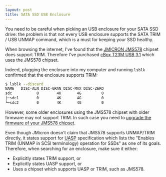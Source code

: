 ```yaml
---
layout: post
title: SATA SSD USB Enclosure
---
```


You need to be careful when picking an USB enclosure for your SATA SSD drive: the problem is that
not every USB enclosure supports the SATA TRIM / USB UNMAP command, which is
a must for keeping your SSD healthy.

When browsing the internet, I've found that the [JMICRON JMS578](https://www.jmicron.com/products/list/12#p_13) chipset
does support TRIM. Therefore I've purchased [cBox T23M USB 3.1](https://www.verkkokauppa.com/fi/product/78951/mrddh/cBox-T23M-USB-3-1-2-5-SATA-kovalevykotelo)
which uses the JMS578 chipset.

Indeed, plugging the enclosure into my computer and running `lsblk` confirmed
that the enclosure supports TRIM:

```bash
$ lsblk --discard
NAME   DISC-ALN DISC-GRAN DISC-MAX DISC-ZERO
sdc           0        4K       4G         0
├─sdc1        0        4K       4G         0
└─sdc2        0        4K       4G         0
```

However, some older enclosures using the JMS578 chipset with older firmware may not
support TRIM. In such case you need to
[upgrade the firmware of your JMS578 chipset](https://wiki.odroid.com/odroid-xu4/software/jms578_fw_update).

Even though JMicron doesn't claim that JMS578 supports UNMAP/TRIM directly, it states
support for [UASP](https://en.wikipedia.org/wiki/USB_Attached_SCSI) specification which
lists the "Enables TRIM (UNMAP in SCSI terminology) operation for SSDs" as one of its goals.
Therefore, when searching for an enclosure, make sure it either:

* Explicitly states TRIM support, or
* Explicitly states UASP support, or
* Uses a chipset which supports UASP or TRIM, such as JMS578.
